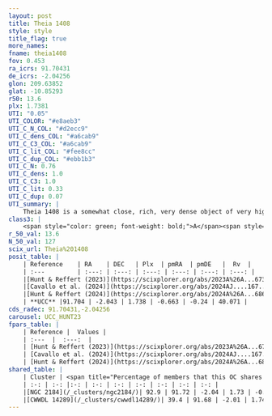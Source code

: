 ```yaml
---
layout: post
title: Theia 1408
style: style
title_flag: true
more_names: 
fname: theia1408
fov: 0.453
ra_icrs: 91.70431
de_icrs: -2.04256
glon: 209.63852
glat: -10.85293
r50: 13.6
plx: 1.7381
UTI: "0.05"
UTI_COLOR: "#e8aeb3"
UTI_C_N_COL: "#d2ecc9"
UTI_C_dens_COL: "#a6cab9"
UTI_C_C3_COL: "#a6cab9"
UTI_C_lit_COL: "#fee8cc"
UTI_C_dup_COL: "#ebb1b3"
UTI_C_N: 0.76
UTI_C_dens: 1.0
UTI_C_C3: 1.0
UTI_C_lit: 0.33
UTI_C_dup: 0.07
UTI_summary: |
    Theia 1408 is a somewhat close, rich, very dense object of very high C3 quality. It was recently reported in the literature.<br><br><span style="color: #99180f; font-weight: bold;">Warning: </span>This is very likely a duplicate object, which shares a large percentage of members with at least one previously reported entry.
class3: |
    <span style="color: green; font-weight: bold;">A</span><span style="color: green; font-weight: bold;">A</span>
r_50_val: 13.6
N_50_val: 127
scix_url: Theia%201408
posit_table: |
    | Reference    | RA    | DEC   | Plx  | pmRA  | pmDE   |  Rv  |
    | :---         | :---: | :---: | :---: | :---: | :---: | :---: |
    |[Hunt & Reffert (2023)](https://scixplorer.org/abs/2023A%26A...673A.114H) | 91.701 | -2.042 | 1.74 | -0.636 | -0.283 | 39.999 |
    |[Cavallo et al. (2024)](https://scixplorer.org/abs/2024AJ....167...12C) | 91.672 | -2.006 | 1.737 | -- | -- | -- |
    |[Hunt & Reffert (2024)](https://scixplorer.org/abs/2024A%26A...686A..42H) | 91.701 | -2.042 | 1.74 | -0.636 | -0.283 | 39.999 |
    | **UCC** |91.704 | -2.043 | 1.738 | -0.663 | -0.24 | 40.071 | 
cds_radec: 91.70431,-2.04256
carousel: UCC_HUNT23
fpars_table: |
    | Reference |  Values |
    | :---  |  :---:  |
    | [Hunt & Reffert (2023)](https://scixplorer.org/abs/2023A%26A...673A.114H) | `AV50=0.257, diffAV50=0.682, MOD50=8.696, logAge50=8.866` |
    | [Cavallo et al. (2024)](https://scixplorer.org/abs/2024AJ....167...12C) | `AV50=0.62, dMod50=8.83, logAge50=8.68, [Fe/H]50=0.29` |
    | [Hunt & Reffert (2024)](https://scixplorer.org/abs/2024A%26A...686A..42H) | `MassJ=163.616` |
shared_table: |
    | Cluster | <span title="Percentage of members that this OC shares with the ones listed">%</span>   | RA   | DEC   | Plx   | pmRA  | pmDE  | Rv | UTI |
    | :-: | :-: |:-: | :-: | :-: | :-: | :-: | :-: | :-: |
    |[NGC 2184](/_clusters/ngc2184/)| 92.9 | 91.72 | -2.04 | 1.73 | -0.66 | -0.24 | 40.14 |0.95 |
    |[CWWDL 14289](/_clusters/cwwdl14289/)| 39.4 | 91.68 | -2.01 | 1.74 | -0.66 | -0.24 | 40.11 |0.0 |
---
```

